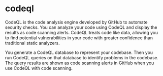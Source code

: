 # codeql
CodeQL is the code analysis engine developed by GitHub to automate security checks. You can analyze your code using CodeQL and display the results as code scanning alerts.
CodeQL treats code like data, allowing you to find potential vulnerabilities in your code with greater confidence than traditional static analyzers.

You generate a CodeQL database to represent your codebase.
Then you run CodeQL queries on that database to identify problems in the codebase.
The query results are shown as code scanning alerts in GitHub when you use CodeQL with code scanning.


